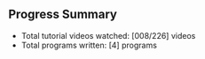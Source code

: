 ## Progress Summary

- Total tutorial videos watched: [008/226] videos
- Total programs written: [4] programs


